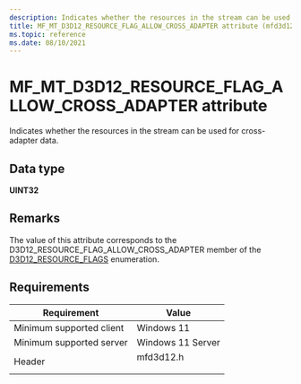 ```yaml
---
description: Indicates whether the resources in the stream can be used for cross-adapter data.          
title: MF_MT_D3D12_RESOURCE_FLAG_ALLOW_CROSS_ADAPTER attribute (mfd3d12.h)
ms.topic: reference
ms.date: 08/10/2021
---
```


# MF\_MT\_D3D12\_RESOURCE\_FLAG\_ALLOW\_CROSS\_ADAPTER attribute

Indicates whether the resources in the stream can be used for cross-adapter data.

## Data type

**UINT32**

## Remarks

The value of this attribute corresponds to the D3D12_RESOURCE_FLAG_ALLOW_CROSS_ADAPTER member of the [D3D12_RESOURCE_FLAGS](/windows/win32/api/d3d12/ne-d3d12-d3d12_resource_flags) enumeration.


## Requirements



| Requirement | Value |
|-------------------------------------|------------------------------------------------------------------------------------|
| Minimum supported client<br/> | Windows 11<br/>                          |
| Minimum supported server<br/> | Windows 11 Server<br/>                      |
| Header<br/>                   | <dl> <dt>mfd3d12.h</dt> </dl> |

